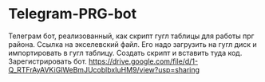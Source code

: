 # Telegram-PRG-bot
Телеграм бот, реализованный, как скрипт гугл таблицы для работы прг района.
Ссылка на экселевский файл. Его надо загрузить на гугл диск и импортировать в гугл таблицу. 
Создать скрипт и вставить туда код. Зарегистрировать бот. 
https://drive.google.com/file/d/1-Q_RTFrAyAVKiGlWeBmJUcoblbxIuHM9/view?usp=sharing
